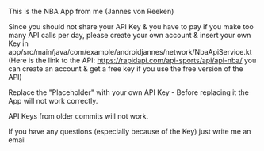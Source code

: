 This is the NBA App from me (Jannes von Reeken)

Since you should not share your API Key & you have to pay if you make too many API calls per day, please create your own account & insert your own Key in app/src/main/java/com/example/androidjannes/network/NbaApiService.kt
(Here is the link to the API: https://rapidapi.com/api-sports/api/api-nba/ you can create an account & get a free key if you use the free version of the API)

Replace the "Placeholder" with your own API Key - Before replacing it the App will not work correctly.

API Keys from older commits will not work.

If you have any questions (especially because of the Key) just write me an email
